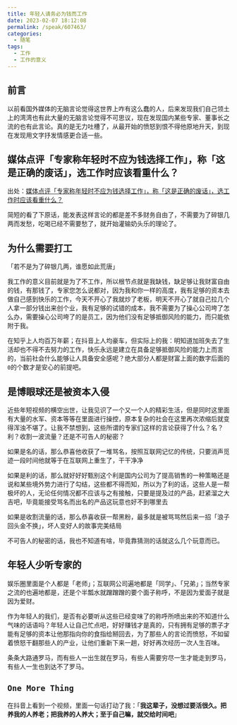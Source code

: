 ```yaml
---
title: 年轻人请务必为钱而工作
date: 2023-02-07 18:12:08
permalink: /speak/607463/
categories:
  - 随笔
tags:
  - 工作
  - 工作的意义
---
```


## 前言

以前看国外媒体的无脑言论觉得这世界上咋有这么蠢的人，后来发现我们自己领土上的湾湾也有此大量的无脑言论觉得不可思议，现在发现国内某些专家、董事长之流的也有此言论。真的是无力吐槽了，从最开始的愤怒到恨不得他原地升天，到现在发现用文字抒发情感更合适一些。

<!-- more -->

<InArticleAdsense
    data-ad-client="ca-pub-1725717718088510"
    data-ad-slot="7426219401">
</InArticleAdsense>

## 媒体点评「专家称年轻时不应为钱选择工作」，称「这是正确的废话」，选工作时应该看重什么？

出处：[媒体点评「专家称年轻时不应为钱选择工作」，称「这是正确的废话」，选工作时应该看重什么？](https://www.zhihu.com/question/581515189)

简短的看了下原话，能发表这样言论的都是差不多财务自由了，不需要为了碎银几两而发愁，吃喝已经不需要愁了，就开始灌输奶头乐的理论了。

## 为什么需要打工

「若不是为了碎银几两，谁愿如此荒唐」

我工作的意义目前就是为了不工作，所以根节点就是我缺钱，缺足够让我财富自由的钱，有那钱了，专家您怎么说都对，因为我和你一样的高度，我有足够的资本去做自己感到快乐的工作，今天不开心了我就炒了老板，明天不开心了就自己拉几个人拿一部分钱出来创个业，我有足够的试错的成本，我不需要为了操心公司垮了怎么办，需要操心公司垮了的是员工，因为他们没有足够抵御风险的能力，而只能依附于我。

在知乎上人均百万年薪；在抖音上人均豪车，但实际上的我：明知道加班失去了生活却也不得不去努力的工作，快乐永远是建立在具备足够抵御风险的能力上而言的，当前社会什么能够让人具备安全感呢？绝大部分人都是财富上面的数字后面的`0`的个数才是安心的前提吧。

## 是博眼球还是被资本入侵

近些年短视频的横空出世，让我见识了一个又一个人的精彩生活，但是同时这里面有大量的水军、资本等等在里面进行操控，原本复杂的社会在这里再次浓缩后就变得浑浊不堪了。让我不禁想到，这些所谓的专家们这样的言论获得了什么？名？利？收割一波流量？还是不可告人的秘密？

如果是名的话，那么恭喜他收获了一堆骂名，按照互联网记忆的传统，只要消声觅迹一段时间他就等于在互联网上重生了，干干净净

如果是利的话，那么就好好好甄别这个利是国内公司为了提高销售的一种策略还是说和某些境外势力进行了勾结，这些都不得而知，所以为了利的话，这些人是一帮极坏的人，无论任何情况都不应该与之有接触，只要是提及过的产品，赶紧溜之大吉吧，毕竟能接受骂名而出名的产品这玩意也好不到哪里去

如果是收割流量的话，那么恭喜收获一帮黑粉，最多就是被骂骂然后来一招「浪子回头金不换」，坏人变好人的故事完美结局

不可告人的秘密的话，我也不知道有啥，毕竟靠猜测的话就这么几个玩意而已。

## 年轻人少听专家的

娱乐圈里面是个人都是「老师」；互联网公司遍地都是「同学」、「兄弟」；当然专家之流的也遍地都是，还是个半瓢水就蹭蹭蹭的要个面子称呼，不是因为爱面子就是因为爱财。

作为年轻人的我们，是否有必要听从这些已经变味了的称呼所喷出来的不知道什么气味的话语吗？年轻人让自己忙点吧，好好赚钱才是真的，只有拥有足够的票子才能有足够的资本让他那指向你的食指给掰回去，为了那些人的言论而愤怒，不如留着愤怒干翻那些人的产业，让他们重新下来一趟，好好再次经历一次人生百味。

条条大路通罗马，而有些人一出生就在罗马，有些人需要穷尽一生才能走到罗马，有些人一生也到达不了罗马。

## `One More Thing`

在抖音上看到一个视频，里面一句话打动了我：「**我这辈子，没想过要活很久。把养我的人养老；把我养的人养大；至于自己嘛，就交给时间吧**」

<!-- ![这辈子](https://cdn.staticaly.com/gh/xingcxb/blog_img@blog1/随笔/1.mp4) -->